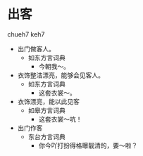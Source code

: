 # 出客
chueh7 keh7
+ 出门做客人。
  * 如东方言词典
    - 今朝我～。
+ 衣饰整洁漂亮，能够会见客人。
  * 如东方言词典
    - 这套衣裳～。
+ 衣饰漂亮，能以此见客
  * 如皋方言词典
    - 这套衣裳～吭！
+ 出门作客
  * 东台方言词典
    - 你今吖打扮得格曝靓清的，要～啦？
